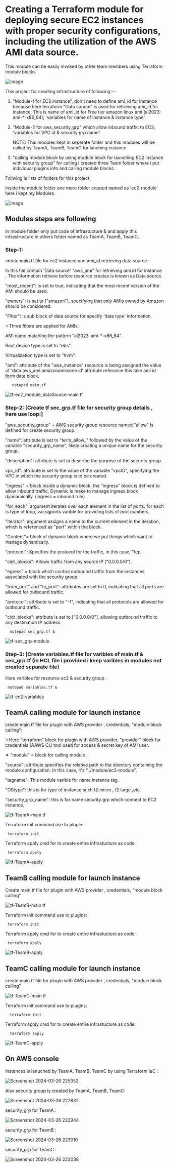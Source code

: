 # Creating a Terraform module for deploying secure EC2 instances with proper security configurations, including the utilization of the AWS AMI data source. 
This module can be easily invoked by other team members using Terraform module blocks

![image](https://github.com/Pratikshinde55/Terraform-aws-module-dataSource-/assets/145910708/7b0f0e91-6dda-4945-be1a-78c5368012d1)

This project for creating infrastructure of following:--

1. "Module-1 for EC2 instance", don't need to define ami_id for instance because here terraform "Data source" is used for retrieving ami_id for instance,
  This is name of ami_id for Free tier amazon linux ami (al2023-ami-*-x86_64); 'variables for name of instance & instance type'.

2. "Module-2 for aws_security_grp" which allow inbound traffic to EC2; 'variables for VPC id & security grp name'.

      NOTE: This modules kept in seperate folder and this modules will be called by TeamA, TeamB, TeamC for lanching instance

4. "calling module block by using module block for launching EC2 instance with security group" for calling I created three Team folder where i put individual 
 plugins info and calling module blocks.

Follwing is lists of folders for this project:

Inside the module folder one more folder created named as 'ec2-module' here i kept my Modules.

![image](https://github.com/Pratikshinde55/Terraform-aws-module-dataSource-/assets/145910708/bd7e3d76-90a6-44c4-9db9-12bc1aca5e91)

## Modules steps are following 

In module folder only put code of infrastucture & and apply this infrastructure in others folder named as TeamA, TeamB, TeamC.

### Step-1: 
 
create main.tf file for ec2 instance and ami_id retrieving data source :

  In this file contain 'Data source' "aws_ami" for retrieving ami id for instance , The information retrieve before resource creates is known as Data source.

  "most_recent": is set to true, indicating that the most recent version of the AMI should be used.

  "owners": is set to ["amazon"], specifying that only AMIs owned by Amazon should be considered.

  "Filter": is sub block of data source for specify 'data type' information.

  ✧Three filters are applied for AMIs:
  
   AMI name matching the pattern "al2023-ami-*-x86_64".
   
   Root device type is set to "ebs".
   
   Virtualization type is set to "hvm".

 "ami": attribute of the "aws_instance" resource is being assigned the value of 'data.aws_ami.amazonaminame.id' attribute referance this take ami id form data 
 block.

       notepad main.tf

![tf-ec2_module_dataSource-main tf](https://github.com/Pratikshinde55/Terraform-aws-module-dataSource-/assets/145910708/f80a11e9-fd2b-4037-933a-042c79919846)


### Step-2: [Create tf sec_grp.tf file for security group details , here use loop:]

"aws_security_group" =  AWS security group resource named "allow" is defined for create security group.
  
"name": attribute is set to "terra_allow_" followed by the value of the variable "security_grp_name", likely creating a unique name for the security group.
  
"description": attribute is set to describe the purpose of the security group.

vpc_id": attribute is set to the value of the variable "vpcID", specifying the VPC in which the security group is to be created.

"ingress" = block Inside a dynamic block, the "ingress" block is defined to allow inbound traffic, Dynamic is make to manage ingress block dyanamically. 
  (ingress = inbound rule)

"for_each": argument iterates over each element in the list of ports. for each is type of loop, var.sgports varible for providing lists of port numbers,

"iterator": argument assigns a name to the current element in the iteration, which is referenced as "port" within the block.

"Content"= block of dynamic block where we put things which want to manage dynamically.

"protocol": Specifies the protocol for the traffic, in this case, "tcp.

"cidr_blocks": Allows traffic from any source IP ("0.0.0.0/0").

"egress" = block which control outbound traffic from the instances associated with the security group.

"from_port" and "to_port": attributes are set to 0, indicating that all ports are allowed for outbound traffic.

"protocol": attribute is set to "-1", indicating that all protocols are allowed for outbound traffic.

"cidr_blocks": attribute is set to ["0.0.0.0/0"], allowing outbound traffic to any destination IP address.

      notepad sec_grp.tf &

![tf-sec_grp-module](https://github.com/Pratikshinde55/Terraform-aws-module-dataSource-/assets/145910708/79923a65-b1ac-472a-a642-bbba1f9395df)

### Step-3: [Create variables.tf file for varibles of main.tf & sec_grp.tf (in HCL file i provided i keep varibles in modules not created separate file]

 Here varibles for resource ec2 & security group .

     notepad variables.tf &

![tf-ec2-variables](https://github.com/Pratikshinde55/Terraform-aws-module-dataSource-/assets/145910708/bbc47f63-79ec-4275-8426-65bd68138e51)


## TeamA calling module for launch instance 

create main.tf file for plugin with AWS provider , credentials, "module block calling":

✧Here "terraform" block for plugin with AWS provider, "provider" block for credentials (AAWS CLI tool used for access & secret key of AMI user.

✦ "module" = block for calling module , 

 "source": attribute specifies the relative path to the directory containing the module configuration. In this case, it's "../module/ec2-module".

 "tagname": This module varible for name instance tag.

 "OStype": this is for type of instance such t2.micro , t2.large ,etc.

 "security_grp_name": this is for name security grp which connect to EC2 instance.


![tf-TeamA-main tf](https://github.com/Pratikshinde55/Terraform-aws-module-dataSource-/assets/145910708/0b228b65-cff4-4568-81e5-128ed7b64d0a)

Terraform init  coomand use to plugin: 

     terraform init

Terraform apply cmd for to create entire infrastucture as code:

     terraform apply

![tf-TeamA-apply](https://github.com/Pratikshinde55/Terraform-aws-module-dataSource-/assets/145910708/c1d47f95-db17-4f9e-9519-ff82d0614b2e)

## TeamB calling module for launch instance

Create main.tf file for plugin with AWS provider , credentials, "module block calling"


![tf-TeamB-main tf](https://github.com/Pratikshinde55/Terraform-aws-module-dataSource-/assets/145910708/5661114d-6f2c-4211-9c7b-6c5c4c7dc2c1)

Terraform init command use to plugins:

     terraform init

Terraform apply cmd for to create entire infrastucture as code:

     terraform apply

![tf-TeamB-apply](https://github.com/Pratikshinde55/Terraform-aws-module-dataSource-/assets/145910708/991b9074-d8fc-4123-8b3a-b3b0910a36fe)

## TeamC calling module for launch instance 

create main.tf file for plugin with AWS provider , credentials, "module block calling"

![tf-TeamC-main tf](https://github.com/Pratikshinde55/Terraform-aws-module-dataSource-/assets/145910708/82bbbe04-4bf6-402c-9cea-c37fe0ac1939)

Terraform init command use to plugins: 

      terraform init

Terraform apply cmd for to create entire infrastucture as code:

      terraform apply
       
![tf-TeamC-apply](https://github.com/Pratikshinde55/Terraform-aws-module-dataSource-/assets/145910708/6dcfeda5-3499-414c-b988-ebfe2bc5a449)

## On AWS console

Instances is lanuched by TeamA, TeamB, TeamC by using Terraform IaC :

![Screenshot 2024-03-26 225352](https://github.com/Pratikshinde55/Terraform-aws-module-dataSource-/assets/145910708/dc408713-a2c1-40a8-bd44-d643095927fb)


Also security group is created by TeamA, TeamB, TeamC:

![Screenshot 2024-03-26 222831](https://github.com/Pratikshinde55/Terraform-aws-module-dataSource-/assets/145910708/e199424c-f22d-46c5-8ac6-5de68a3f2e9e)


security_grp for TeamA :

![Screenshot 2024-03-26 222944](https://github.com/Pratikshinde55/Terraform-aws-module-dataSource-/assets/145910708/a449e0aa-0d7d-4502-84ec-96820d944567)

security_grp for TeamB :

![Screenshot 2024-03-26 223010](https://github.com/Pratikshinde55/Terraform-aws-module-dataSource-/assets/145910708/1da6ffda-36d9-4b16-a495-8c3e8a1e6b09)

security_grp for TeamC :

![Screenshot 2024-03-26 223038](https://github.com/Pratikshinde55/Terraform-aws-module-dataSource-/assets/145910708/7aabc04e-941f-4a7a-9816-b2156ab60e19)


